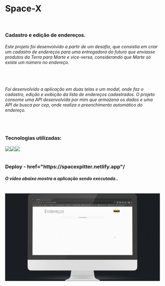 <h1>Space-X</h1> 
<br>

<h3>Cadastro e edição de endereços.</h3>
<h6>Este projeto foi desenvolvido a partir de um desafio, que consistia em criar um cadastro de endereços para uma entregadora do futuro que enviasse produtos da Terra para Marte e vice-versa, considerando que Marte só existe um número no endereço.</h6>
<br>
<h6>Foi desenvolvido a aplicação em duas telas e um modal, onde faz o cadastro, edição e exibição da lista de endereços cadastrados. O projeto consome uma API desenvolvida por mim que armazena os dados e uma API de busca por cep, onde realiza o preenchimento automático do endereço.</h6>
<br>
<h3>Tecnologias utilizadas: </h3>
<img align="left" src="https://img.shields.io/badge/React-20232A?style=for-the-badge&logo=react&logoColor=61DAFB">
<img align="left" src="https://img.shields.io/badge/Bootstrap-563D7C?style=for-the-badge&logo=bootstrap&logoColor=white">
<img align="left" src="https://img.shields.io/badge/styled--components-DB7093?style=for-the-badge&logo=styled-components&logoColor=white">

<br>
<br>

<h3>Deploy - <a> href="https://spacexpitter.netlify.app"/</a> </h3>

<h5>O vídeo abaixo mostra a aplicação sendo executada..</h5>
<br>

<img  src="https://raw.githubusercontent.com/PitterBonoto/Space-x/9a80ebbf1ffc1273b4bb4a5b339a8898a110ff5f/src/Assets/space-x-gif.gif" width=950px dis>


